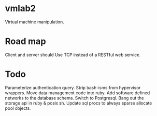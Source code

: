 # vmlab2
Virtual machine manipulation.

# Road map
Client and server should Use TCP instead of a RESTful web service.

# Todo
Parameterize authentication query.
Strip bash-isms from hypervisor wrappers.
Move data management code into ruby.
Add software defined networks to the database schema.
Switch to Postgresql.
Bang out the storage api in ruby & posix sh.
Update sql procs to always sparse allocate pool objects.

